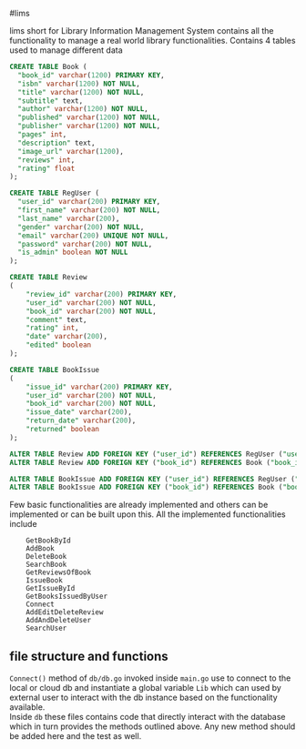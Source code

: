 #lims

lims short for Library Information Management System contains all the functionality to manage a 
real world library functionalities. Contains 4 tables used to manage different data

```sql
CREATE TABLE Book (
  "book_id" varchar(1200) PRIMARY KEY,
  "isbn" varchar(1200) NOT NULL,
  "title" varchar(1200) NOT NULL,
  "subtitle" text,
  "author" varchar(1200) NOT NULL,
  "published" varchar(1200) NOT NULL,
  "publisher" varchar(1200) NOT NULL,
  "pages" int,
  "description" text,
  "image_url" varchar(1200),
  "reviews" int,
  "rating" float
);

CREATE TABLE RegUser (
  "user_id" varchar(200) PRIMARY KEY,
  "first_name" varchar(200) NOT NULL,
  "last_name" varchar(200),
  "gender" varchar(200) NOT NULL,
  "email" varchar(200) UNIQUE NOT NULL,
  "password" varchar(200) NOT NULL,
  "is_admin" boolean NOT NULL
);

CREATE TABLE Review
(
    "review_id" varchar(200) PRIMARY KEY,
    "user_id" varchar(200) NOT NULL,
    "book_id" varchar(200) NOT NULL,
    "comment" text,
    "rating" int,
    "date" varchar(200),
    "edited" boolean
);

CREATE TABLE BookIssue
(
    "issue_id" varchar(200) PRIMARY KEY,
    "user_id" varchar(200) NOT NULL,
    "book_id" varchar(200) NOT NULL,
    "issue_date" varchar(200),
    "return_date" varchar(200),
    "returned" boolean
);

ALTER TABLE Review ADD FOREIGN KEY ("user_id") REFERENCES RegUser ("user_id");
ALTER TABLE Review ADD FOREIGN KEY ("book_id") REFERENCES Book ("book_id");

ALTER TABLE BookIssue ADD FOREIGN KEY ("user_id") REFERENCES RegUser ("user_id");
ALTER TABLE BookIssue ADD FOREIGN KEY ("book_id") REFERENCES Book ("book_id");


```

Few basic functionalities are already implemented and others can be implemented or can be built upon this.
All the implemented functionalities include
```
    GetBookById
    AddBook
    DeleteBook
    SearchBook
    GetReviewsOfBook
    IssueBook
    GetIssueById
    GetBooksIssuedByUser
    Connect
    AddEditDeleteReview
    AddAndDeleteUser
    SearchUser
```

## file structure and functions

`Connect()` method of `db/db.go` invoked inside `main.go` use to connect to the local or cloud db
and instantiate a global variable `Lib` which can used by external user
to interact with the db instance based on the functionality 
available. <br> Inside `db` these files contains code that
directly interact with the database which in turn provides the methods
outlined above. Any new method should be added here and the test as well.
